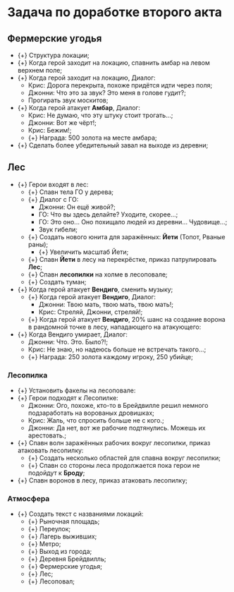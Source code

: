 # Задача по доработке второго акта

## Фермерские угодья

* {+} Структура локации;
* {+} Когда герой заходит на локацию, спавнить амбар на левом верхнем поле;
* {+} Когда герой заходит на локацию, Диалог:
   * Крис: Дорога перекрыта, похоже придётся идти через поля;
   * Джонни: Что это за звук? Это меня в голове гудит?;
   * Прогирать звук москитов;
* {+} Когда герой атакует **Амбар**, Диалог:
   * Крис: Не думаю, что эту штуку стоит трогать...;
   * Джонни: Вот же чёрт!;
   * Крис: Бежим!;
   * {+} Награда: 500 золота на месте амбара;
* {+} Сделать более убедительный завал на выходе из деревни;

## Лес

* {+} Герои входят в лес:
   * {+} Спавн тела ГО у дерева;
   * {+} Диалог с ГО:
      * Джонни: Он ещё живой?;
      * ГО: Что вы здесь делайте? Уходите, скорее...;
      * ГО: Это оно... Оно похищало людей из деревни... Чудовище...;
      * Звук гибели;
   * {+} Создать нового юнита для заражённых: **Йети** (Топот, Рваные раны);
      * {+} Увеличить масштаб Йети;
   * {+} Спавн **Йети** в лесу на перекрёстке, приказ патрулировать **Лес**;
   * {+} Спавн **лесопилки** на холме в лесоповале;
   * {+} Создать туман;
* {+} Когда герой атакует **Вендиго**, сменить музыку;
   * {+} Когда герой атакует **Вендиго**, Диалог:
      * Джонни: Твою мать, твою мать, твою мать!;
      * Крис: Стреляй, Джонни, стреляй!;
   * {+} Когда герой атакует **Вендиго**, 20% шанс на создание ворона в рандомной точке в лесу, нападающего на атакующего:
* {+} Когда Вендиго умирает, Диалог:
   * Джонни: Что. Это. Было?!;
   * Крис: Не знаю, но надеюсь больше не встречать такого...;
   * {+} Награда: 250 золота каждому игроку, 250 убийце;

### Лесопилка

* {+} Установить факелы на лесоповале:
* {+} Герои подходят к Лесопилке:
   * Джонни: Ого, похоже, кто-то в Брейдвилле решил немного подзаработать на ворованых дровишках;
   * Крис: Жаль, что спросить больше не с кого.;
   * Джонни: Да нет, вот же рабочие подтянулись. Можешь их арестовать.;
* {+} Спавн волн заражённых рабочих вокруг лесопилки, приказ атаковать лесопилку:
   * {+} Создать несколько областей для спавна вокруг лесопилки;
   * {+} Спавн со стороны леса продолжается пока герои не подойдут к **Броду**;
* {+} Спавн воронов в лесу, приказ атаковать лесопилку;

### Атмосфера

* {+} Создать текст с названиями локаций:
   * {+} Рыночная площадь;
   * {+} Переулок;
   * {+} Лагерь выживших;
   * {+} Метро;
   * {+} Выход из города;
   * {+} Деревня Брейдвилль;
   * {+} Фермерские угодья;
   * {+} Лес;
   * {+} Лесоповал;

